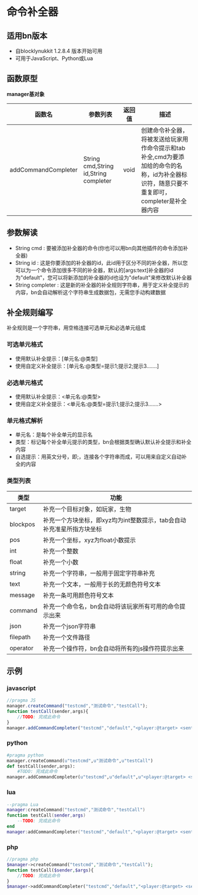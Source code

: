 # 命令补全器  
## 适用bn版本  
- 自blocklynukkit 1.2.8.4 版本开始可用  
- 可用于JavaScript、Python或Lua  
## 函数原型  
**manager基对象**  

|函数名|参数列表|返回值|描述|
|-|-|-|-|
|addCommandCompleter|String cmd,String id,String completer|void|创建命令补全器，将被发送给玩家用作命令提示和tab补全,cmd为要添加给的命令的名称，id为补全器标识符，随意只要不重复即可，completer是补全器内容|


## 参数解读  

- String cmd : 要被添加补全器的命令(你也可以用bn向其他插件的命令添加补全器)  
- String id : 这是你要添加的补全器的id，此id用于区分不同的补全器，所以您可以为一个命令添加很多不同的补全器，默认的[args:text]补全器的id为"default"，您可以将新添加的补全器的id也设为"default"来修改默认补全器  
- String completer : 这是新的补全器的补全规则字符串，用于定义补全提示的内容，bn会自动解析这个字符串生成数据包，无需您手动构建数据  

## 补全规则编写  
补全规则是一个字符串，用空格连接可选单元和必选单元组成  
### 可选单元格式  

- 使用默认补全提示：[单元名:@类型]  
- 使用自定义补全提示：[单元名:@类型=提示1;提示2;提示3.......]  

### 必选单元格式  

- 使用默认补全提示：\<单元名:@类型>  
- 使用自定义补全提示：\<单元名:@类型=提示1;提示2;提示3.......>  

### 单元格式解析  

- 单元名：是每个补全单元的显示名  
- 类型：标记每个补全单元提示的类型，bn会根据类型确认默认补全提示和补全内容  
- 自选提示：用英文分号，即;，连接各个字符串而成，可以用来自定义自动补全的内容  

### 类型列表  

|类型|功能|
|-|-|
|target|补充一个目标对象，如玩家，生物|
|blockpos|补充一个方块坐标，即xyz均为int整数提示，tab会自动补充准星所指方块坐标|
|pos|补充一个坐标，xyz为float小数提示|
|int|补充一个整数|
|float|补充一个小数|
|string|补充一个字符串，一般用于固定字符串补充|
|text|补充一个文本，一般用于长的无颜色符号文本|
|message|补充一条可用颜色符号文本|
|command|补充一个命令名，bn会自动将该玩家所有可用的命令提示出来|
|json|补充一个json字符串|
|filepath|补充一个文件路径|
|operator|补充一个操作符，bn会自动将所有的js操作符提示出来|

## 示例  
### javascript  
```javascript  
//pragma JS  
manager.createCommand("testcmd","测试命令","testCall");  
function testCall(sender,args){  
    //TODO: 完成此命令  
}  
manager.addCommandCompleter("testcmd","default","<player:@target> <sentence:@message=BNNB!;blocklynukkit> [color:@text=red;green]");  
```  
### python  
```python  
#pragma python  
manager.createCommand(u"testcmd",u"测试命令",u"testCall")  
def testCall(sender,args):  
    #TODO: 完成此命令  
manager.addCommandCompleter(u"testcmd",u"default",u"<player:@target> <sentence:@message=BNNB!;blocklynukkit> [color:@text=red;green]")  
```  
### lua  
```lua  
--pragma Lua  
manager:createCommand("testcmd","测试命令","testCall")  
function testCall(sender,args)  
    --TODO: 完成此命令  
end  
manager:addCommandCompleter("testcmd","default","<player:@target> <sentence:@message=BNNB!;blocklynukkit> [color:@text=red;green]")  
```  
### php
```php 
//pragma php  
$manager->createCommand("testcmd","测试命令","testCall");
function testCall($sender,$args){
    //TODO: 完成此命令  
}
$manager->addCommandCompleter("testcmd","default","<player:@target> <sentence:@message=BNNB!;blocklynukkit> [color:@text=red;green]");
```  
